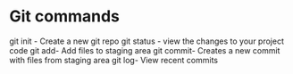 # Git commands

git init - Create a new git repo
git status - view the changes to your project code
git add- Add files to staging area
git commit- Creates a new commit with files from staging area
git log- View recent commits
